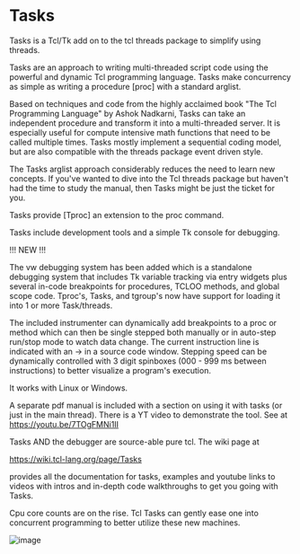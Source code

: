 # Tasks
Tasks is a Tcl/Tk add on to the tcl threads package to simplify using threads.

Tasks are an approach to writing multi-threaded script code using the powerful and dynamic Tcl programming language. Tasks make concurrency as simple as writing a procedure [proc] with a standard arglist. 

Based on techniques and code from the highly acclaimed book "The Tcl Programming Language" by Ashok Nadkarni, Tasks can take an independent procedure and transform it into a multi-threaded server. It is especially useful for compute intensive math functions that need to be called multiple times. Tasks mostly implement a sequential coding model, but are also compatible with the threads package event driven style. 

The Tasks arglist approach considerably reduces the need to learn new concepts. If you've wanted to dive into the Tcl threads package but haven't had the time to study the manual, then Tasks might be just the ticket for you.

Tasks provide [Tproc] an extension to the proc command. 

Tasks include development tools and a simple Tk console for debugging. 

!!! NEW !!! 

The vw debugging system has been added which is a standalone debugging system that includes Tk variable tracking via entry widgets plus several in-code breakpoints for procedures, TCLOO methods, and global scope code. Tproc's, Tasks, and tgroup's now have support for loading it into 1 or more Task/threads. 

The included instrumenter can dynamically add breakpoints to a proc or method which can then be single stepped both manually or in auto-step run/stop mode to watch data change. The current instruction line is indicated with an -> in a source code window. Stepping speed can be dynamically controlled with 3 digit spinboxes (000 - 999 ms between instructions) to better visualize a program's execution.

It works with Linux or Windows. 

A separate pdf manual is included with a section on using it with tasks (or just in the main thread). There is a YT video to demonstrate the tool. See at https://youtu.be/7TOgFMNi1II


Tasks AND the debugger are source-able pure tcl. The wiki page at 

https://wiki.tcl-lang.org/page/Tasks

provides all the documentation for tasks, examples and youtube links to videos with intros and in-depth code walkthroughs to get you going with Tasks.
 
Cpu core counts are on the rise. Tcl Tasks can gently ease one into concurrent programming to better utilize these new machines.


![image](https://user-images.githubusercontent.com/20431650/168942185-af1f62ca-323c-41f9-a243-4a20489c1ad5.png)
